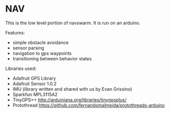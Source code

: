 # NAV

This is the low level portion of navswarm. It is run on an arduino. 

Features: 
* simple obstacle avoidance
* sensor parsing
* navigation to gps waypoints
* transitioning between behavior states

Libraries used:
* Adafruit GPS Library
* Adafruit Sensor 1.0.2
* IMU (library written and shared with us by Evan Grissino)
* Sparkfun MPL3115A2
* TinyGPS++ http://arduiniana.org/libraries/tinygpsplus/
* Protothread https://github.com/fernandomalmeida/protothreads-arduino
